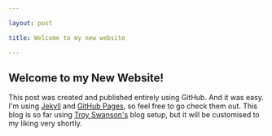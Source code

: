 ```yaml
---

layout: post

title: Welcome to my new website

---
```


## Welcome to my New Website!

This post was created and published entirely using GitHub. And it was easy. I'm using [Jekyll](http://jekyllrb.com) and [GitHub Pages](http://pages.github.com/), so feel free to go check them out. This blog is so far using [Troy Swanson's](http://github.com/troyswanson) blog setup, but it will be customised to my liking very shortly.

